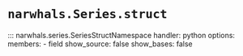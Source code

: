 # `narwhals.Series.struct`

::: narwhals.series.SeriesStructNamespace
    handler: python
    options:
      members:
        - field
      show_source: false
      show_bases: false
